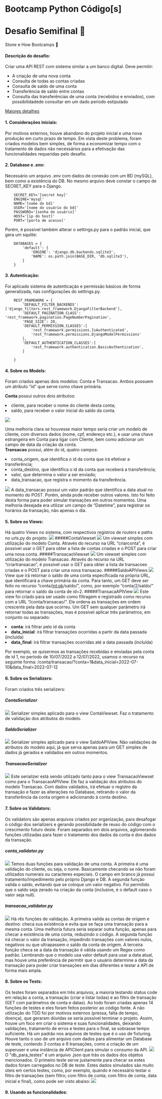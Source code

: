# Bootcamp Python Código[s] 
# Desafio Semifinal 	:rocket:

Stone e How Bootcamps :green_heart:


#### Descrição do desafio:
Criar uma API REST com sistema similar a um banco digital. Deve permitir:
<ul>
  <li>A criação de uma nova conta</li>
  <li>Consulta de todas as contas criadas</li>
  <li>Consulta de saldo de uma conta</li>
  <li>Transferência de saldo entre contas</li>
  <li>Consulta das transferências de uma conta (recebidos e enviados), com possibilidadede consultar em um dado período estipulado</li>
</ul>

[Maiores detalhes](arquivos_readme/desafio.pdf)

#### 1. Considerações iniciais:
Por motivos externos, houve abandono do projeto inicial e uma nova produção em curto prazo de tempo. Em vista deste problema, foram criados modelos bem simples, de forma a economizar tempo com o tratamento de dados não necessários para a efetivação das funcionalidades requeridas pelo desafio.


#### 2. Database e .env:
Necessário um arquivo .env com dados de conexão com um BD (mySQL), bem como a existência do DB. No mesmo arquivo deve constar o campo de SECRET_KEY para o Django.
        
        SECRET_KEY='[secret key]'
        ENGINE='mysql'
        NAME='[nome do bd]'        
        USER='[nome do usuário do bd]'        
        PASSWORD='[senha do usuário]'        
        HOST='[ip do host]'        
        PORT='[porta de acesso]'

Porém, é possível também alterar o settings.py para o padrão inicial, que gera um squlite:

        DATABASES = {
            'default': {
                'ENGINE': 'django.db.backends.sqlite3',
                'NAME': os.path.join(BASE_DIR, 'db.sqlite3'),
            }
        }

#### 3. Autenticação:
Foi aplicado sistema de autenticação e permissão básicos de forma generalizada, nas configurações do settings.py.

        REST_FRAMEWORK = {
            'DEFAULT_FILTER_BACKENDS': ['django_filters.rest_framework.DjangoFilterBackend'],
            'DEFAULT_PAGINATION_CLASS': 'rest_framework.pagination.PageNumberPagination',
            'PAGE_SIZE': 20,
            'DEFAULT_PERMISSION_CLASSES':[
                'rest_framework.permissions.IsAuthenticated',
                'rest_framework.permissions.DjangoModelPermissions'
            ],
            'DEFAULT_AUTHENTICATION_CLASSES':[
                'rest_framework.authentication.BasicAuthentication',
            ]

        }

#### 4. Sobre os Models:
Foram criados apenas dois modelos: Conta e Transacao. Ambos possuem um atributo “id” que serve como chave primária.

<b>Conta</b> possui outros dois atributos:
<li>cliente, para receber o nome do cliente desta conta; 
<li>saldo, para receber o valor inicial do saldo da conta.

![](arquivos_readme/model_conta.png)

Uma melhoria clara se houvesse maior tempo seria criar um modelo de cliente, com diversos dados (nome, cpf, endereço etc.), e usar uma chave estrangeira em Conta para ligar com Cliente, bem como adicionar um campo de data da criação da conta.
<br>
<b>Transacao</b> possui, além do id, quatro campos: 
<li>conta_origem, que identifica o id da conta que irá efetivar a transferência;
<li>conta_destino, que identifica o id da conta que receberá a transferência; <li>valor, que determina o valor a ser enviado; 
<li>data_transacao, que registra o momento da transferência.

![](arquivos_readme/model_transacao.png)
A data_transacao possui um valor padrão que identifica a data atual no momento do POST. Porém, ainda pode receber outros valores. Isto foi feito desta forma para poder simular transações em outros momentos.
Uma melhoria desejada era utilizar um campo de “Datetime”, para registrar os horários da transação, não apenas o dia.

#### 5. Sobre os Views:
Há quatro Views no sistema, com respectivos registros de routers e paths no urls.py do projeto:
![](arquivos_readme/urls.png)
#####ContaViewset
![](arquivos_readme/view_conta.png)
Um viewset simples com utilização do modelo Conta. Através do recurso na URL “criarconta”, é possível usar o GET para obter a lista de contas criadas e o POST para criar uma nova conta.
#####TransacaoViewset
![](arquivos_readme/view_transacao.png)
Um viewset simples com utilização do modelo Transacao. Através do recurso na URL “criartransacao”, é possível usar o GET para obter a lista de transacoes criadas e o POST para criar uma nova transacao.
#####SaldoAPIViews
![](arquivos_readme/view_saldo.png)
View que irá retornar o saldo de uma conta especificada na própria URL, que identificará a chave primária da conta. Para tanto, um GET deve ser feito no recurso “conta/<int:pk>/saldo/”, como, por exemplo “conta/2/saldo/” para retornar o saldo da conta de id=2.
#####TransacaAPIView
![](arquivos_readme/view_conta_transacao.png)
Este view foi criado para ser usado como filtragem e registrado como recurso com a URL “/conta/transacao/”. Ele ordena as transações em ordem crescente pela data que ocorreu. Um GET sem qualquer parâmetro irá retornar todas as transações, mas é possível aplicar três parâmetros, em conjunto ou separado:
<li><b>conta</b>: irá filtrar pelo id da conta
<li><b>data_inicial</b>: irá filtrar transações ocorridas a partir da data passada (incluída)
<li><b>data_final</b>: irá filtrar transações ocorridas até a data passada (incluída)

Por exemplo, se quisermos as transações recebidas e enviadas pela conta de id 1, no período de 10/07/2022 a 12/07/2022, usamos o recurso na seguinte forma: /conta/transacao/?conta=1&data_inicial=2022-07-10&data_final=2022-07-12


#### 6. Sobre os Serializers:

Foram criados três serializers:
##### ContaSerializer
![](arquivos_readme/serial_conta.png)
Serializer simples aplicado para o view ContaViewset. Faz o tratamento de validação dos atributos do modelo.
##### SaldoSerializer
![](arquivos_readme/serial_saldo.png)
Serializer simples aplicado para o view SaldoAPIView. Não validações de atributos do modelo aqui, já que serva apenas para um GET simples de dados já gerados e validados em outros momentos.

##### TransacaoSerializer
![](arquivos_readme/serial_transacao.png)
Este serializer está sendo utilizado tanto para o view TransacaoViewset como para o TransacaoAPIView.
Ele faz a validação dos atributos do modelo Transacao. Com dados validados, irá efetuar o registro da transação e fazer as alterações no Database, retirando o valor da transferência da conta origem e adicionando à conta destino.

#### 7. Sobre os Validators:
Os validators são apenas arquivos criados por organização, para desafogar o código dos serializers e gerando possibilidade de reuso do código com o crescimento futuro deste.
Foram separados em dois arquivos, aglomerando funções utilizadas para fazer o tratamento dos dados da conta e dos dados da transação.
##### conta_validator.py
![](arquivos_readme/validator_conta.png)
Temos duas funções para validação de uma conta. A primeira é uma validação do cliente, ou seja, o nome. Basicamente checando se não foram utilizados numerais ou caracteres especiais. O campo em branco já possui tratamento/impedimento pelo próprio Django e DB.
A segunda função valida o saldo, evitando que se coloque um valor negativo. Foi permitido que o saldo seja zerado na criação da conta (inclusive, é o default caso o valor seja null).
##### transacao_validator.py  
![](arquivos_readme/validator_transacao.png)
Há rês funções de validação. A primeira valida as contas de origem e destino: checa sua existência e evita que se faça uma transação para a mesma conta. Uma melhoria futura seria separar outra função, apenas para checar a existência de uma conta, reduzindo o código.
A segunda função irá checar o valor da transação, impedindo transações com valores nulos, negativos ou que ultrapassem o saldo da conta de origem.
A terceira função checa se a data da transação é válida usando um Regex como padrão. Lembrando que o modelo usa valor default para usar a data atual, mas houve uma preferência de permitir que o usuário determine a data da transação para poder criar transações em dias diferentes e testar a API de forma mais ampla.

#### 8. Sobre os Tests:
Os testes foram separados em três arquivos, a maioria testando status code em relação a conta, a transação (criar e listar todas) e ao filtro de transação (GET com parâmetros de conta e datas).
Ao todo foram criadas apenas 14 funções de testes e eles foram feitos posterior ao código fonte. A não utilização do TDD foi por motivos externos (pressa, falta de tempo, doença), que geraram dúvidas se seria possível terminar o projeto. Assim, houve um foco em criar o sistema e suas funcionalidades, deixando validações, tratamento de erros e testes para o final, se sobrasse tempo suficiente.
Há um padrão nos arquivos de testes que é o uso de fixturing. Houve tanto o uso de um arquivo com dados para alimentar um Database de teste, contendo 3 contas e 9 transações, como a criação de um superuser e uma instância de APIClient para simular o consumo da API.
![](arquivos_readme/test_padrao.png)
O "db_para_testes" é um arquivo .json que trás os dados dos objetos mencionados. O primeiro teste serve justamente para checar se estes dados foram carregados no DB de teste.
Estes dados simulados são muito úteis em certos testes, como, por exemplo, quando é necessário testar o filtro de transações (sem filtro; com filtro de conta; com filtro de conta, data inicial e final), como pode ser visto abaixo:
![](arquivos_readme/test_busca.png)

#### 9. Usando as funcionalidades:

